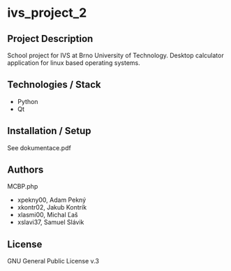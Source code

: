 # ivs_project_2

## Project Description
School project for IVS at Brno University of Technology. Desktop calculator application for linux based operating systems.

## Technologies / Stack
- Python
- Qt

## Installation / Setup
See dokumentace.pdf

## Authors

MCBP.php
- xpekny00, Adam Pekný 
- xkontr02, Jakub Kontrík 
- xlasmi00, Michal Ľaš 
- xslavi37, Samuel Slávik 

## License

GNU General Public License v.3
